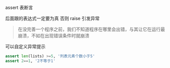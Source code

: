 assert 表断言

后面跟的表达式一定要为真 否则 raise 引发异常

> 在没完善一个程序之前，我们不知道程序在哪里会出错，与其让它在运行最崩溃，不如在出现错误条件时就崩溃

可以自定义异常提示
```py
assert len(lists) >=5, '列表元素个数小于5'
assert 2==1, '2不等于1'
```